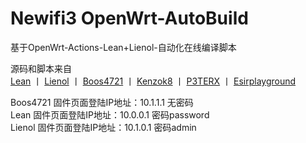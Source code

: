 # Newifi3 OpenWrt-AutoBuild

基于OpenWrt-Actions-Lean+Lienol-自动化在线编译脚本  

源码和脚本来自  
[Lean](https://github.com/coolsnowwolf/lede)  丨  [Lienol](https://github.com/Lienol/openwrt)  丨  [Boos4721](https://github.com/Boos4721/openwrt)   丨 [Kenzok8](https://github.com/kenzok8/openwrt-packages)  丨  [P3TERX](https://github.com/P3TERX/Actions-OpenWrt)  丨  [Esirplayground](https://github.com/esirplayground/AutoBuild-OpenWrt)  

Boos4721 固件页面登陆IP地址：10.1.1.1 无密码  
Lean 固件页面登陆IP地址：10.0.0.1 密码password  
Lienol 固件页面登陆IP地址：10.1.0.1 密码admin  
